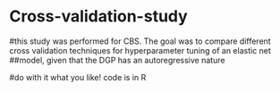 # Cross-validation-study

#this study was performed for CBS. The goal was to compare different cross validation techniques for hyperparameter tuning of an elastic net ##model, given that the DGP has an autoregressive nature

#do with it what you like! code is in R
